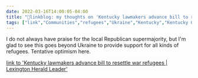 ```yaml
---
date: 2022-03-16T14:00:05-04:00
title: "🔗linkblog: my thoughts on 'Kentucky lawmakers advance bill to resettle war refugees | Lexington Herald Leader'"
tags: ["link","Communities","refugees","Ukraine","Kentucky","Kentucky General Assembly"]
---
```

I do not always have praise for the local Republican supermajority, but I'm glad to see this goes beyond Ukraine to provide support for all kinds of refugees. Tentative optimism here.
 
[link to 'Kentucky lawmakers advance bill to resettle war refugees | Lexington Herald Leader'](https://www.kentucky.com/news/state/kentucky/article259462244.html)
